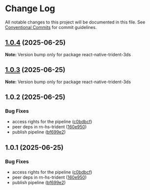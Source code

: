 # Change Log

All notable changes to this project will be documented in this file.
See [Conventional Commits](https://conventionalcommits.org) for commit guidelines.

## [1.0.4](https://github.com/Shivam25092001/react-native-hyperswitch-libraries/compare/react-native-trident-3ds@1.0.3...react-native-trident-3ds@1.0.4) (2025-06-25)

**Note:** Version bump only for package react-native-trident-3ds

## [1.0.3](https://github.com/Shivam25092001/react-native-hyperswitch-libraries/compare/react-native-trident-3ds@1.0.2...react-native-trident-3ds@1.0.3) (2025-06-25)

**Note:** Version bump only for package react-native-trident-3ds

## 1.0.2 (2025-06-25)

### Bug Fixes

- access rights for the pipeline ([c0bdbcf](https://github.com/Shivam25092001/react-native-hyperswitch-libraries/commit/c0bdbcf85d95447ba17761e402547f731ed26dd1))
- peer deps in rn-hs-trident ([160e950](https://github.com/Shivam25092001/react-native-hyperswitch-libraries/commit/160e950cb3ba9208871456e68d7a4e25b2b4d6e7))
- publish pipeline ([bf699e2](https://github.com/Shivam25092001/react-native-hyperswitch-libraries/commit/bf699e290e5fa1716d11079f966b62b5cb4cb1f3))

## 1.0.1 (2025-06-25)

### Bug Fixes

- access rights for the pipeline ([c0bdbcf](https://github.com/Shivam25092001/react-native-hyperswitch-libraries/commit/c0bdbcf85d95447ba17761e402547f731ed26dd1))
- peer deps in rn-hs-trident ([160e950](https://github.com/Shivam25092001/react-native-hyperswitch-libraries/commit/160e950cb3ba9208871456e68d7a4e25b2b4d6e7))
- publish pipeline ([bf699e2](https://github.com/Shivam25092001/react-native-hyperswitch-libraries/commit/bf699e290e5fa1716d11079f966b62b5cb4cb1f3))
